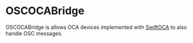 # OSCOCABridge

OSCOCABridge is allows OCA devices implemented with [SwiftOCA](https://github.com/PADL/SwiftOCA) to also handle OSC messages.

